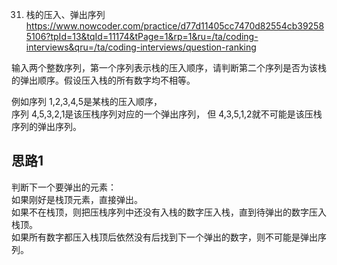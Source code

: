 31. 栈的压入、弹出序列
https://www.nowcoder.com/practice/d77d11405cc7470d82554cb392585106?tpId=13&tqId=11174&tPage=1&rp=1&ru=/ta/coding-interviews&qru=/ta/coding-interviews/question-ranking

输入两个整数序列，第一个序列表示栈的压入顺序，请判断第二个序列是否为该栈的弹出顺序。假设压入栈的所有数字均不相等。

例如序列 1,2,3,4,5是某栈的压入顺序，   
序列 4,5,3,2,1是该压栈序列对应的一个弹出序列，
但 4,3,5,1,2就不可能是该压栈序列的弹出序列。

## 思路1
判断下一个要弹出的元素：  
如果刚好是栈顶元素，直接弹出。  
如果不在栈顶，则把压栈序列中还没有入栈的数字压入栈，直到待弹出的数字压入栈顶。  
如果所有数字都压入栈顶后依然没有后找到下一个弹出的数字，则不可能是弹出序列。  
